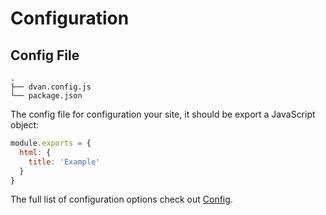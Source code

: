 # Configuration

## Config File
```
.
├── dvan.config.js
└── package.json
```

The config file for configuration your site, it should be export a JavaScript object:
```js
module.exports = {
  html: {
    title: 'Example'
  }
}
```
The full list of configuration options check out [Config](/config/).

<!-- ## Enhancement
To make your website more features. You can create a file `.dvan/enhanceApp.js`, it will be imported into the app if it present. The file should  `export default` a hook function which will receive an object containing some app values. You can use this hook to install additional Vue plugins, register global components, or add additional router hooks:
```js
export default ({
  Vue, // the version of Vue being used in the dvan app
  router // the router instance for the app
}) => {
  // ...apply enhancements to app
}
``` -->